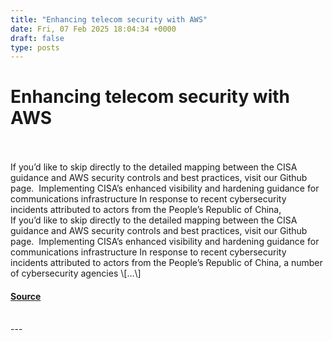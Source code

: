 ```yaml
---
title: "Enhancing telecom security with AWS"
date: Fri, 07 Feb 2025 18:04:34 +0000
draft: false
type: posts
---
```

# Enhancing telecom security with AWS

<br/>

<br/>
If you’d like to skip directly to the detailed mapping between the CISA guidance and AWS security controls and best practices, visit our Github page.&nbsp; Implementing CISA’s enhanced visibility and hardening guidance for communications infrastructure In response to recent cybersecurity incidents attributed to actors from the People’s Republic of China,
<br/>
If you’d like to skip directly to the detailed mapping between the CISA guidance and AWS security controls and best practices, visit our Github page.  Implementing CISA’s enhanced visibility and hardening guidance for communications infrastructure In response to recent cybersecurity incidents attributed to actors from the People’s Republic of China, a number of cybersecurity agencies \[…\]

#### [Source](https://aws.amazon.com/blogs/security/enhancing-telecom-security-with-aws/)

<br/>
---
